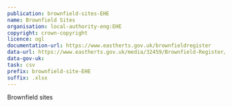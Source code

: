```yaml
---
publication: brownfield-sites-EHE
name: Brownfield Sites
organisation: local-authority-eng:EHE
copyright: crown-copyright
licence: ogl
documentation-url: https://www.eastherts.gov.uk/brownfieldregister
data-url: https://www.eastherts.gov.uk/media/32459/Brownfield-Register/spreadsheet/Brownfield_Land_Register-_Excel.xlsx
data-gov-uk: 
task: csv
prefix: brownfield-site-EHE
suffix: .xlsx
---
```


Brownfield sites

